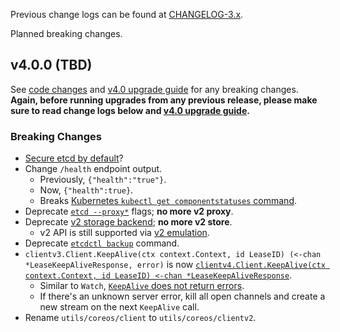 

Previous change logs can be found at [CHANGELOG-3.x](https://github.com/coreos/etcd/blob/master/CHANGELOG-3.x.md).


Planned breaking changes.


## v4.0.0 (TBD)

See [code changes](https://github.com/coreos/etcd/compare/v3.3.0...v4.0.0) and [v4.0 upgrade guide](https://github.com/coreos/etcd/blob/master/Documentation/upgrades/upgrade_4_0.md) for any breaking changes. **Again, before running upgrades from any previous release, please make sure to read change logs below and [v4.0 upgrade guide](https://github.com/coreos/etcd/blob/master/Documentation/upgrades/upgrade_4_0.md).**

### Breaking Changes

- [Secure etcd by default](https://github.com/coreos/etcd/issues/9475)?
- Change `/health` endpoint output.
  - Previously, `{"health":"true"}`.
  - Now, `{"health":true}`.
  - Breaks [Kubernetes `kubectl get componentstatuses` command](https://github.com/kubernetes/kubernetes/issues/58240).
- Deprecate [`etcd --proxy*`](TODO) flags; **no more v2 proxy**.
- Deprecate [v2 storage backend](https://github.com/coreos/etcd/issues/9232); **no more v2 store**.
  - v2 API is still supported via [v2 emulation](TODO).
- Deprecate [`etcdctl backup`](TODO) command.
- `clientv3.Client.KeepAlive(ctx context.Context, id LeaseID) (<-chan *LeaseKeepAliveResponse, error)` is now [`clientv4.Client.KeepAlive(ctx context.Context, id LeaseID) <-chan *LeaseKeepAliveResponse`](TODO).
  - Similar to `Watch`, [`KeepAlive` does not return errors](https://github.com/coreos/etcd/issues/7488).
  - If there's an unknown server error, kill all open channels and create a new stream on the next `KeepAlive` call.
- Rename `utils/coreos/client` to `utils/coreos/clientv2`.

